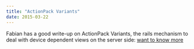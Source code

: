 ```yaml
---
title: "ActionPack Variants"
date: 2015-03-22
---
```


Fabian has a good write-up on ActionPack Variants, the rails mechanism to deal with device dependent views on the server side: [want to know more](http://blog.maveonair.io/action-pack-variants)

